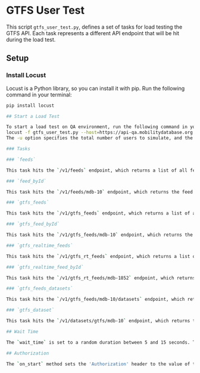 # GTFS User Test

This script `gtfs_user_test.py`, defines a set of tasks for load testing the GTFS API. Each task represents a different API endpoint that will be hit during the load test.

## Setup

### Install Locust

Locust is a Python library, so you can install it with pip. Run the following command in your terminal:

```bash
pip install locust

## Start a Load Test

To start a load test on QA environment, run the following command in your terminal:
locust -f gtfs_user_test.py --host=https://api-qa.mobilitydatabase.org -u 100 -r 10
The -u option specifies the total number of users to simulate, and the -r option specifies the hatch rate (number of users to start per second)

### Tasks

### `feeds`

This task hits the `/v1/feeds` endpoint, which returns a list of all feeds.

### `feed_byId`

This task hits the `/v1/feeds/mdb-10` endpoint, which returns the feed with the ID `mdb-10`.

### `gtfs_feeds`

This task hits the `/v1/gtfs_feeds` endpoint, which returns a list of all GTFS feeds.

### `gtfs_feed_byId`

This task hits the `/v1/gtfs_feeds/mdb-10` endpoint, which returns the GTFS feed with the ID `mdb-10`.

### `gtfs_realtime_feeds`

This task hits the `/v1/gtfs_rt_feeds` endpoint, which returns a list of all GTFS realtime feeds.

### `gtfs_realtime_feed_byId`

This task hits the `/v1/gtfs_rt_feeds/mdb-1852` endpoint, which returns the GTFS realtime feed with the ID `mdb-1852`.

### `gtfs_feeds_datasets`

This task hits the `/v1/gtfs_feeds/mdb-10/datasets` endpoint, which returns a list of all datasets for the GTFS feed with the ID `mdb-10`.

### `gtfs_dataset`

This task hits the `/v1/datasets/gtfs/mdb-10` endpoint, which returns the dataset for the GTFS feed with the ID `mdb-10`.

## Wait Time

The `wait_time` is set to a random duration between 5 and 15 seconds. This means that after each task is executed, the script will wait for a duration between 5 and 15 seconds before executing the next task.

## Authorization

The `on_start` method sets the 'Authorization' header to the value of the 'FEEDS_AUTH_TOKEN' environment variable. This means that all requests sent during the load test will include this authorization token.
```
